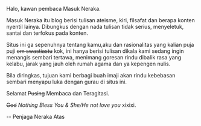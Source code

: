 Halo, kawan pembaca Masuk Neraka.


Masuk Neraka itu blog berisi tulisan ateisme, kiri, filsafat dan berapa konten nyentil lainya.
Dibungkus dengan nada tulisan tidak serius, menyeletuk, santai dan terfokus pada konten.

Situs ini ga sepenuhnya tentang kamu,aku dan rasionalitas yang kalian puja puji ~~om swastiastu~~ kok, ini hanya berisi tulisan dikala kami sedang ingin menangis sembari tertawa, menimang goresan rindu dibalik rasa yang kelabu, jarak yang jauh oleh rumah agama dan ya kepengen nulis.

Bila diringkas, tujuan kami berbagi buah imaji akan rindu kebebasan sembari menyapu luka dengan gurau di situs ini.

Selamat ~~Pusing~~ Membaca dan Teragitasi.

~~God~~ _Nothing Bless You & She/He not love you_ xixixi.

-- Penjaga Neraka Atas
